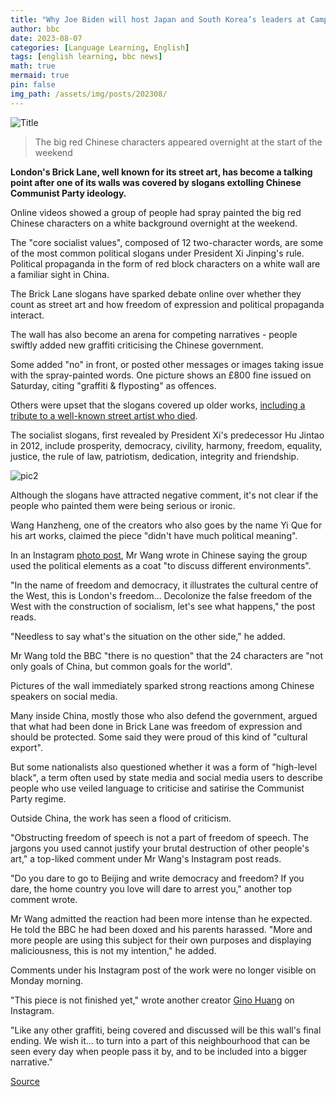 ```yaml
---
title: "Why Joe Biden will host Japan and South Korea’s leaders at Camp David"
author: bbc
date: 2023-08-07
categories: [Language Learning, English]
tags: [english learning, bbc news]
math: true
mermaid: true
pin: false
img_path: /assets/img/posts/202308/
---
```


![Title](pic1.webp)

> The big red Chinese characters appeared overnight at the start of the weekend

**London's Brick Lane, well known for its street art, has become a talking point after one of its walls was covered by slogans extolling Chinese Communist Party ideology.**

Online videos showed a group of people had spray painted the big red Chinese characters on a white background overnight at the weekend.

The "core socialist values", composed of 12 two-character words, are some of the most common political slogans under President Xi Jinping's rule. Political propaganda in the form of red block characters on a white wall are a familiar sight in China.

The Brick Lane slogans have sparked debate online over whether they count as street art and how freedom of expression and political propaganda interact.

The wall has also become an arena for competing narratives - people swiftly added new graffiti criticising the Chinese government.

Some added "no" in front, or posted other messages or images taking issue with the spray-painted words. One picture shows an £800 fine issued on Saturday, citing "graffiti & flyposting" as offences.

Others were upset that the slogans covered up older works, [including a tribute to a well-known street artist who died](https://twitter.com/yaling_jiang/status/1688158647787085824).

The socialist slogans, first revealed by President Xi's predecessor Hu Jintao in 2012, include prosperity, democracy, civility, harmony, freedom, equality, justice, the rule of law, patriotism, dedication, integrity and friendship.

![pic2](pic2.webp)

Although the slogans have attracted negative comment, it's not clear if the people who painted them were being serious or ironic.

Wang Hanzheng, one of the creators who also goes by the name Yi Que for his art works, claimed the piece "didn't have much political meaning".

In an Instagram [photo post](https://www.instagram.com/p/CvlTTFjo-jB/?img_index=1), Mr Wang wrote in Chinese saying the group used the political elements as a coat "to discuss different environments".

"In the name of freedom and democracy, it illustrates the cultural centre of the West, this is London's freedom… Decolonize the false freedom of the West with the construction of socialism, let's see what happens," the post reads.

"Needless to say what's the situation on the other side," he added.

Mr Wang told the BBC "there is no question" that the 24 characters are "not only goals of China, but common goals for the world".

Pictures of the wall immediately sparked strong reactions among Chinese speakers on social media.

Many inside China, mostly those who also defend the government, argued that what had been done in Brick Lane was freedom of expression and should be protected. Some said they were proud of this kind of "cultural export".

But some nationalists also questioned whether it was a form of "high-level black", a term often used by state media and social media users to describe people who use veiled language to criticise and satirise the Communist Party regime.

Outside China, the work has seen a flood of criticism.

"Obstructing freedom of speech is not a part of freedom of speech. The jargons you used cannot justify your brutal destruction of other people's art," a top-liked comment under Mr Wang's Instagram post reads.

"Do you dare to go to Beijing and write democracy and freedom? If you dare, the home country you love will dare to arrest you," another top comment wrote.

Mr Wang admitted the reaction had been more intense than he expected. He told the BBC he had been doxed and his parents harassed. "More and more people are using this subject for their own purposes and displaying maliciousness, this is not my intention," he added.

Comments under his Instagram post of the work were no longer visible on Monday morning.

"This piece is not finished yet," wrote another creator [Gino Huang](https://www.instagram.com/p/CvnRyXlI6q6/) on Instagram.

"Like any other graffiti, being covered and discussed will be this wall's final ending. We wish it… to turn into a part of this neighbourhood that can be seen every day when people pass it by, and to be included into a bigger narrative."

[Source](https://www.bbc.com/news/uk-england-london-66391605)